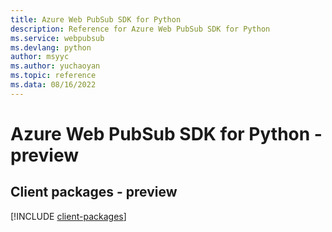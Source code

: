 ```yaml
---
title: Azure Web PubSub SDK for Python
description: Reference for Azure Web PubSub SDK for Python
ms.service: webpubsub
ms.devlang: python
author: msyyc
ms.author: yuchaoyan
ms.topic: reference
ms.data: 08/16/2022
---
```

# Azure Web PubSub SDK for Python - preview

## Client packages - preview
[!INCLUDE [client-packages](web-pubsub-client-index.md)]